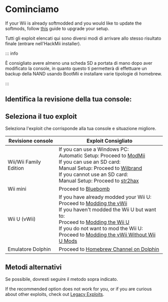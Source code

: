 # Cominciamo

If your Wii is already softmodded and you would like to update the softmods, follow [this](hackmii) guide to upgrade your setup.

Tutti gli exploit elencati qui sono diversi modi di arrivare allo stesso risultato finale (entrare nell'HackMii installer).

::: info

È consigliato avere almeno una scheda SD a portata di mano dopo aver modificato la console, in quanto questo ti permetterà di effettuare un backup della NAND usando BootMii e installare varie tipologie di homebrew.

:::

## Identifica la revisione della tua console:

<!--@include: @/_include/identify-console.html -->

## Seleziona il tuo exploit

Seleziona l'exploit che corrisponde alla tua console e situazione migliore.

| Revisione console               | Exploit Consigliato                                                                                                                                                                                                                                                                                                                                                           |
| ------------------------------- | ----------------------------------------------------------------------------------------------------------------------------------------------------------------------------------------------------------------------------------------------------------------------------------------------------------------------------------------------------------------------------- |
| Wii/Wii Family Edition          | If you can use a Windows PC:<br> Automatic Setup: Proceed to [ModMii](modmii)<br> If you can use an SD card:<br> Manual Setup: Proceed to [Wilbrand](wilbrand)<br> If you cannot use an SD card:<br> Manual Setup: Proceed to [str2hax](str2hax)<br>                          |
| Wii mini                        | Proceed to [Bluebomb](bluebomb)                                                                                                                                                                                                                                                                                                                                               |
| Wii U (vWii) | If you have already modded your Wii U:<br> Proceed to [Modding the vWii](vwii-homebrew-channel)<br> If you haven't modded the Wii U but want to:<br> Proceed to [Modding the Wii U](https://wiiu.hacks.guide)<br> If you do not want to mod the Wii U:<br> Proceed to [Modding the vWii Without Wii U Mods](wiiu-nand-dumper) |
| Emulatore Dolphin               | Proceed to [Homebrew Channel on Dolphin](homebrew-dolphin)                                                                                                                                                                                                                                                                                                                    |

## Metodi alternativi

Se possibile, dovresti seguire il metodo sopra indicato.

If the recommended option does not work for you, or if you are curious about other exploits, check out [Legacy Exploits](legacy-exploits).
